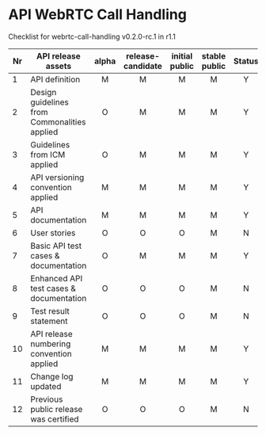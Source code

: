# API WebRTC Call Handling

Checklist for webrtc-call-handling v0.2.0-rc.1 in r1.1

| Nr | API release assets  | alpha | release-candidate |  initial<br>public | stable<br> public | Status | Reference information |
|----|----------------------------------------------|:-----:|:-----:|:-----:|:-----:|:-----:|:-----:|
|  1 | API definition                               |   M   |   M   |   M   |   M   |   Y   | [link](/code/API_definitions/webrtc-call-handling.yaml) |
|  2 | Design guidelines from Commonalities applied |   O   |   M   |   M   |   M   |   Y   | r2.2 |
|  3 | Guidelines from ICM applied                  |   O   |   M   |   M   |   M   |   Y   | r2.2 |
|  4 | API versioning convention applied            |   M   |   M   |   M   |   M   |   Y   |   |
|  5 | API documentation                            |   M   |   M   |   M   |   M   |   Y   | inline in YAML |
|  6 | User stories                                 |   O   |   O   |   O   |   M   |   N   |   |
|  7 | Basic API test cases & documentation         |   O   |   M   |   M   |   M   |   Y   | [link](/code/Test_definitions/) |
|  8 | Enhanced API test cases & documentation      |   O   |   O   |   O   |   M   |   N   |   |
|  9 | Test result statement                        |   O   |   O   |   O   |   M   |   N   |   |
| 10 | API release numbering convention applied     |   M   |   M   |   M   |   M   |   Y   |   |
| 11 | Change log updated                           |   M   |   M   |   M   |   M   |   Y   | [link](/CHANGELOG.md) |
| 12 | Previous public release was certified        |   O   |   O   |   O   |   M   |   N   |   |
